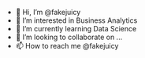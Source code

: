 - 👋 Hi, I’m @fakejuicy
- 👀 I’m interested in Business Analytics
- 🌱 I’m currently learning Data Science
- 💞️ I’m looking to collaborate on ...
- 📫 How to reach me @fakejuicy

<!---
fakejuicy/fakejuicy is a ✨ special ✨ repository because its `README.md` (this file) appears on your GitHub profile.
You can click the Preview link to take a look at your changes.
--->

